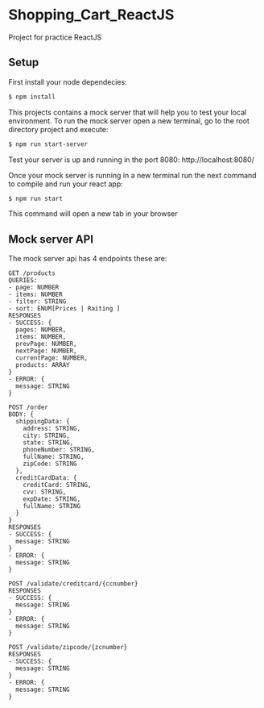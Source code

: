 # Shopping_Cart_ReactJS
Project for practice ReactJS

## Setup
First install your node dependecies:
```bash
$ npm install
```

This projects contains a mock server that will help you to test your local environment. To run the mock server open a new terminal, go to the root directory project and execute:
```bash
$ npm run start-server
```
Test your server is up and running in the port 8080: http://localhost:8080/

Once your mock server is running in a new terminal run the next command to compile and run your react app:
```bash
$ npm run start
```
This command will open a new tab in your browser

## Mock server API
The mock server api has 4 endpoints these are:

```
GET /products
QUERIES:
- page: NUMBER
- items: NUMBER
- filter: STRING
- sort: ENUM[Prices | Raiting ]
RESPONSES
- SUCCESS: {
  pages: NUMBER,
  items: NUMBER,
  prevPage: NUMBER,
  nextPage: NUMBER,
  currentPage: NUMBER,
  products: ARRAY
}
- ERROR: {
  message: STRING
}
```

```
POST /order
BODY: {
  shippingData: {
    address: STRING,
    city: STRING,
    state: STRING,
    phoneNumber: STRING,
    fullName: STRING,
    zipCode: STRING
  },
  creditCardData: {
    creditCard: STRING,
    cvv: STRING,
    expDate: STRING,
    fullName: STRING
  }
}
RESPONSES
- SUCCESS: {
  message: STRING
}
- ERROR: {
  message: STRING
}
```

```
POST /validate/creditcard/{ccnumber} 
RESPONSES
- SUCCESS: {
  message: STRING
}
- ERROR: {
  message: STRING
}
```

```
POST /validate/zipcode/{zcnumber} 
RESPONSES
- SUCCESS: {
  message: STRING
}
- ERROR: {
  message: STRING
}
```